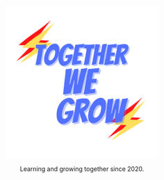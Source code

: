 <div align='center'>

  <img src='logo.png' width='350px' alt='Logo' />

  Learning and growing together since 2020.

</div>

